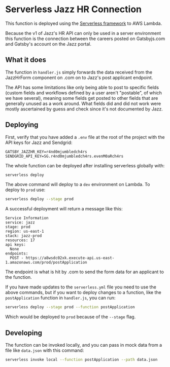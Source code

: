 # Serverless Jazz HR Connection

This function is deployed using the [Serverless framework](https://serverless.com/) to AWS Lambda. 

Because the v1 of Jazz's HR API can only be used in a server environment this function is the connection between the careers posted on Gatsbyjs.com and Gatsby's account on the Jazz portal.

## What it does

The function in `handler.js` simply forwards the data received from the JazzHrForm component on .com on to Jazz's post applicant endpoint.

The API has some limitations like only being able to post to specific fields (custom fields and workflows defined by a user aren't "postable", of which we have several), meaning some fields get posted to other fields that are generally unused as a work around. What fields did and did not work were mostly ascertained by guess and check since it's not documented by Jazz.

## Deploying

First, verify that you have added a `.env` file at the root of the project with the API keys for Jazz and Sendgrid:

```
GATSBY_JAZZHR_KEY=r4nd0mjumbledch4rs
SENDGRID_API_KEY=SG.r4nd0mjumbledch4rs.evenM0aRch4rs
```

The whole function can be deployed after installing serverless globally with:

```sh
serverless deploy
```

The above command will deploy to a `dev` environment on Lambda. To deploy to `prod` use:

```sh
serverless deploy --stage prod
```

A successful deployment will return a message like this:

```
Service Information
service: jazz
stage: prod
region: us-east-1
stack: jazz-prod
resources: 17
api keys:
  None
endpoints:
  POST - https://a8wsdc02xk.execute-api.us-east-1.amazonaws.com/prod/postApplication
```

The endpoint is what is hit by .com to send the form data for an applicant to the function.

If you have made updates to the `serverless.yml` file you need to use the above commands, but if you want to deploy changes to a function, like the `postApplication` function in `handler.js`, you can run:

```sh
serverless deploy --stage prod --function postApplication
```

Which would be deployed to `prod` because of the `--stage` flag.

## Developing

The function can be invoked locally, and you can pass in mock data from a file like `data.json` with this command:

```sh
serverless invoke local --function postApplication --path data.json
```

